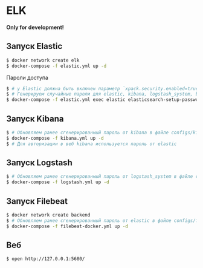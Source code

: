 # ELK

**Only for development!**

## Запуск Elastic

```bash
$ docker network create elk
$ docker-compose -f elastic.yml up -d
```

Пароли доступа

```bash
$ # у Elastic должна быть включен параметр `xpack.security.enabled=true`
$ # Генерируем случайные пароли для elastic, kibana, logstash_system, beats_system, apm_system, remote_monitoring_user
$ docker-compose -f elastic.yml exec elastic elasticsearch-setup-passwords auto -u http://127.1:9200
```

## Запуск Kibana

```bash
$ # Обновляем ранее сгенерированный пароль от kibana в файле configs/kibana/config.yml
$ docker-compose -f kibana.yml up -d
$ # Для авторизации в веб kibana используется пароль от elastic
```

## Запуск Logstash

```bash
$ # Обновляем ранее сгенерированный пароль от logstash_system в файле configs/logstash/config/logstash.yml
$ docker-compose -f logstash.yml up -d
```

## Запуск Filebeat

```bash
$ docker network create backend
$ # Обновляем ранее сгенерированный пароль от elastic в файле configs/filebeat-docker/config/filebeat.yml и host сервера elastic
$ docker-compose -f filebeat-docker.yml up -d
```

## Веб

```bash
$ open http://127.0.0.1:5680/
```

